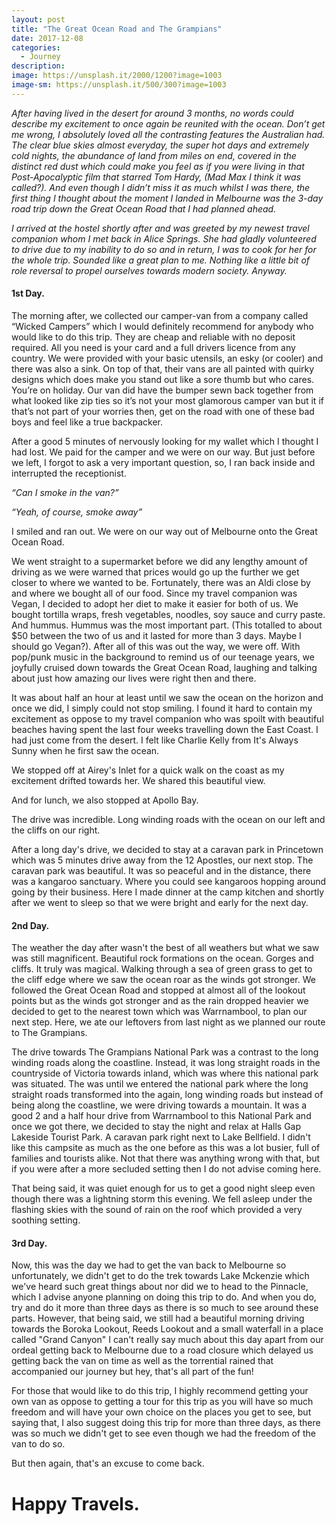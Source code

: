 ```yaml
---
layout: post
title: "The Great Ocean Road and The Grampians"
date: 2017-12-08
categories:
  - Journey
description: 
image: https://unsplash.it/2000/1200?image=1003
image-sm: https://unsplash.it/500/300?image=1003
---
```


*After having lived in the desert for around 3 months, no words could describe my excitement to once again be reunited with the ocean. Don’t get me wrong, I absolutely loved all the contrasting features the Australian had. The clear blue skies almost everyday, the super hot days and extremely cold nights, the abundance of land from miles on end, covered in the distinct red dust which could make you feel as if you were living in that Post-Apocalyptic film that starred Tom Hardy, (Mad Max I think it was called?). And even though I didn’t miss it as much whilst I was there, the first thing I thought about the moment I landed in Melbourne was the 3-day road trip down the Great Ocean Road that I had planned ahead.*

*I arrived at the hostel shortly after and was greeted by my newest travel companion whom I met back in Alice Springs. She had gladly volunteered to drive due to my inability to do so and in return, I was to cook for her for the whole trip. Sounded like a great plan to me. Nothing like a little bit of role reversal to propel ourselves towards modern society. Anyway.*

#### 1st Day.

The morning after, we collected our camper-van from a company called “Wicked Campers” which I would definitely recommend for anybody who would like to do this trip. They are cheap and reliable with no deposit required. All you need is your card and a full drivers licence from any country. We were provided with your basic utensils, an esky (or cooler) and there was also a sink. On top of that, their vans are all painted with quirky designs which does make you stand out like a sore thumb but who cares. You’re on holiday. Our van did have the bumper sewn back together from what looked like zip ties so it’s not your most glamorous camper van but it if that’s not part of your worries then, get on the road with one of these bad boys and feel like a true backpacker. 

After a good 5 minutes of nervously looking for my wallet which I thought I had lost. We paid for the camper and we were on our way. But just before we left, I forgot to ask a very important question, so, I ran back inside and interrupted the receptionist. 

*“Can I smoke in the van?”*

*“Yeah, of course, smoke away”*

I smiled and ran out. We were on our way out of Melbourne onto the Great Ocean Road. 

We went straight to a supermarket before we did any lengthy amount of driving as we were warned that prices would go up the further we get closer to where we wanted to be. Fortunately, there was an Aldi close by and where we bought all of our food. Since my travel companion was Vegan, I decided to adopt her diet to make it easier for both of us. We bought tortilla wraps, fresh vegetables, noodles, soy sauce and curry paste. And hummus. Hummus was the most important part. (This totalled to about $50 between the two of us and it lasted for more than 3 days. Maybe I should go Vegan?). After all of this was out the way, we were off. With pop/punk music in the background to remind us of our teenage years, we joyfully cruised down towards the Great Ocean Road, laughing and talking about just how amazing our lives were right then and there. 

It was about half an hour at least until we saw the ocean on the horizon and once we did, I simply could not stop smiling. I found it hard to contain my excitement as oppose to my travel companion who was spoilt with beautiful beaches having spent the last four weeks travelling down the East Coast. I had just come from the desert. I felt like Charlie Kelly from It's Always Sunny when he first saw the ocean. 

We stopped off at Airey's Inlet for a quick walk on the coast as my excitement drifted towards her. We shared this beautiful view.

And for lunch, we also stopped at Apollo Bay.

The drive was incredible. Long winding roads with the ocean on our left and the cliffs on our right. 

After a long day's drive, we decided to stay at a caravan park in Princetown which was 5 minutes drive away from the 12 Apostles, our next stop. The caravan park was beautiful. It was so peaceful and in the distance, there was a kangaroo sanctuary. Where you could see kangaroos hopping around going by their business. Here I made dinner at the camp kitchen and shortly after we went to sleep so that we were bright and early for the next day. 

#### 2nd Day.

The weather the day after wasn't the best of all weathers but what we saw was still magnificent. Beautiful rock formations on the ocean. Gorges and cliffs. It truly was magical. Walking through a sea of green grass to get to the cliff edge where we saw the ocean roar as the winds got stronger. We followed the Great Ocean Road and stopped at almost all of the lookout points but as the winds got stronger and as the rain dropped heavier we decided to get to the nearest town which was Warrnambool, to plan our next step. Here, we ate our leftovers from last night as we planned our route to The Grampians.

The drive towards The Grampians National Park was a contrast to the long winding roads along the coastline. Instead, it was long straight roads in the countryside of Victoria towards inland, which was where this national park was situated.  The was until we entered the national park where the long straight roads transformed into the again, long winding roads but instead of being along the coastline, we were driving towards a mountain. It was a good 2 and a half hour drive from Warrnambool to this National Park and once we got there, we decided to stay the night and relax at Halls Gap Lakeside Tourist Park. A caravan park right next to Lake Bellfield. I didn't like this campsite as much as the one before as this was a lot busier, full of families and tourists alike. Not that there was anything wrong with that, but if you were after a more secluded setting then I do not advise coming here. 

That being said, it was quiet enough for us to get a good night sleep even though there was a lightning storm this evening. We fell asleep under the flashing skies with the sound of rain on the roof which provided a very soothing setting. 

#### 3rd Day.

Now, this was the day we had to get the van back to Melbourne so unfortunately, we didn't get to do the trek towards Lake Mckenzie which we've heard such great things about nor did we to head to the Pinnacle, which I advise anyone planning on doing this trip to do. And when you do, try and do it more than three days as there is so much to see around these parts. However, that being said, we still had a beautiful morning driving towards the Boroka Lookout, Reeds Lookout and a small waterfall in a place called "Grand Canyon" I can't really say much about this day apart from our ordeal getting back to Melbourne due to a road closure which delayed us getting back the van on time as well as the torrential rained that accompanied our journey but hey, that's all part of the fun!

For those that would like to do this trip, I highly recommend getting your own van as oppose to getting a tour for this trip as you will have so much freedom and will have your own choice on the places you get to see, but saying that, I also suggest doing this trip for more than three days, as there was so much we didn't get to see even though we had the freedom of the van to do so. 

But then again, that's an excuse to come back.

# Happy Travels.
